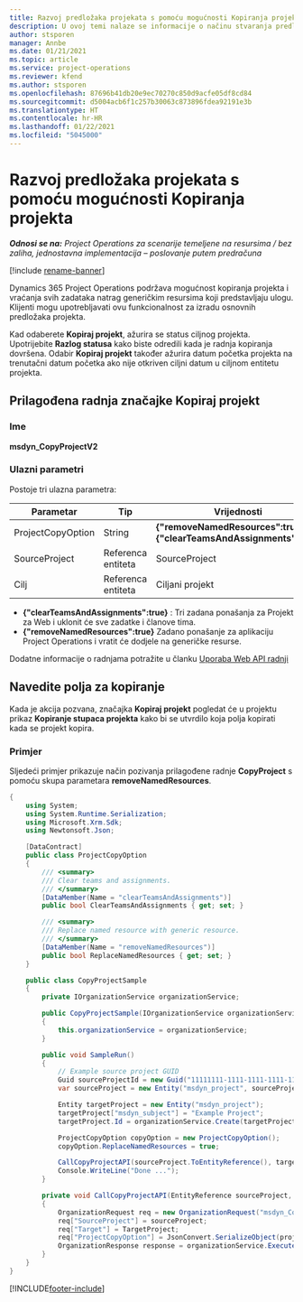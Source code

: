 ```yaml
---
title: Razvoj predložaka projekata s pomoću mogućnosti Kopiranja projekta
description: U ovoj temi nalaze se informacije o načinu stvaranja predložaka projekta s pomoću prilagođene radnje Kopiraj projekt.
author: stsporen
manager: Annbe
ms.date: 01/21/2021
ms.topic: article
ms.service: project-operations
ms.reviewer: kfend
ms.author: stsporen
ms.openlocfilehash: 87696b41db20e9ec70270c850d9acfe05df8cd84
ms.sourcegitcommit: d5004acb6f1c257b30063c873896fdea92191e3b
ms.translationtype: HT
ms.contentlocale: hr-HR
ms.lasthandoff: 01/22/2021
ms.locfileid: "5045000"
---
```

# <a name="develop-project-templates-with-copy-project"></a>Razvoj predložaka projekata s pomoću mogućnosti Kopiranja projekta

_**Odnosi se na:** Project Operations za scenarije temeljene na resursima / bez zaliha, jednostavna implementacija – poslovanje putem predračuna_

[!include [rename-banner](~/includes/cc-data-platform-banner.md)]

Dynamics 365 Project Operations podržava mogućnost kopiranja projekta i vraćanja svih zadataka natrag generičkim resursima koji predstavljaju ulogu. Klijenti mogu upotrebljavati ovu funkcionalnost za izradu osnovnih predložaka projekta.

Kad odaberete **Kopiraj projekt**, ažurira se status ciljnog projekta. Upotrijebite **Razlog statusa** kako biste odredili kada je radnja kopiranja dovršena. Odabir **Kopiraj projekt** također ažurira datum početka projekta na trenutačni datum početka ako nije otkriven ciljni datum u ciljnom entitetu projekta.

## <a name="copy-project-custom-action"></a>Prilagođena radnja značajke Kopiraj projekt 

### <a name="name"></a>Ime 

**msdyn_CopyProjectV2**

### <a name="input-parameters"></a>Ulazni parametri
Postoje tri ulazna parametra:

| Parametar          | Tip   | Vrijednosti                                                   | 
|--------------------|--------|----------------------------------------------------------|
| ProjectCopyOption  | String | **{"removeNamedResources":true}** ili **{"clearTeamsAndAssignments":true}** |
| SourceProject      | Referenca entiteta | SourceProject |
| Cilj             | Referenca entiteta | Ciljani projekt |


- **{"clearTeamsAndAssignments":true}** : Tri zadana ponašanja za Projekt za Web i uklonit će sve zadatke i članove tima.
- **{"removeNamedResources":true}** Zadano ponašanje za aplikaciju Project Operations i vratit će dodjele na generičke resurse.

Dodatne informacije o radnjama potražite u članku [Uporaba Web API radnji](https://docs.microsoft.com/powerapps/developer/common-data-service/webapi/use-web-api-actions)

## <a name="specify-fields-to-copy"></a>Navedite polja za kopiranje 
Kada je akcija pozvana, značajka **Kopiraj projekt** pogledat će u projektu prikaz **Kopiranje stupaca projekta** kako bi se utvrdilo koja polja kopirati kada se projekt kopira.


### <a name="example"></a>Primjer
Sljedeći primjer prikazuje način pozivanja prilagođene radnje **CopyProject** s pomoću skupa parametara **removeNamedResources**.
```C#
{
    using System;
    using System.Runtime.Serialization;
    using Microsoft.Xrm.Sdk;
    using Newtonsoft.Json;

    [DataContract]
    public class ProjectCopyOption
    {
        /// <summary>
        /// Clear teams and assignments.
        /// </summary>
        [DataMember(Name = "clearTeamsAndAssignments")]
        public bool ClearTeamsAndAssignments { get; set; }

        /// <summary>
        /// Replace named resource with generic resource.
        /// </summary>
        [DataMember(Name = "removeNamedResources")]
        public bool ReplaceNamedResources { get; set; }
    }

    public class CopyProjectSample
    {
        private IOrganizationService organizationService;

        public CopyProjectSample(IOrganizationService organizationService)
        {
            this.organizationService = organizationService;
        }

        public void SampleRun()
        {
            // Example source project GUID
            Guid sourceProjectId = new Guid("11111111-1111-1111-1111-111111111111");
            var sourceProject = new Entity("msdyn_project", sourceProjectId);

            Entity targetProject = new Entity("msdyn_project");
            targetProject["msdyn_subject"] = "Example Project";
            targetProject.Id = organizationService.Create(targetProject);

            ProjectCopyOption copyOption = new ProjectCopyOption();
            copyOption.ReplaceNamedResources = true;

            CallCopyProjectAPI(sourceProject.ToEntityReference(), targetProject.ToEntityReference(), copyOption);
            Console.WriteLine("Done ...");
        }

        private void CallCopyProjectAPI(EntityReference sourceProject, EntityReference TargetProject, ProjectCopyOption projectCopyOption)
        {
            OrganizationRequest req = new OrganizationRequest("msdyn_CopyProjectV2");
            req["SourceProject"] = sourceProject;
            req["Target"] = TargetProject;
            req["ProjectCopyOption"] = JsonConvert.SerializeObject(projectCopyOption);
            OrganizationResponse response = organizationService.Execute(req);
        }
    }
}
```


[!INCLUDE[footer-include](../includes/footer-banner.md)]